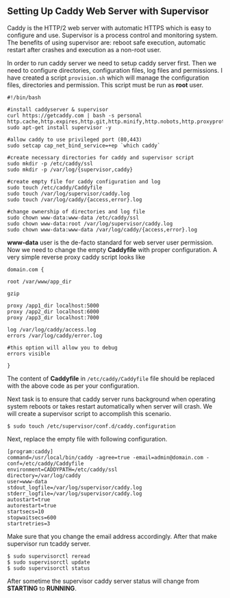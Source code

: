 ## Setting Up Caddy Web Server with Supervisor ##

Caddy is the HTTP/2 web server with automatic HTTPS which is easy to configure and use. Supervisor is a process control and monitoring system. The benefits of using supervisor are: reboot safe execution, automatic restart after crashes and execution as a non-root user.

In order to run caddy server we need to setup caddy server first. Then we need to configure directories, configuration files, log files and permissions. I have created a script ``provision.sh`` which will manage the configuration files, directories and permission. This script must be run as **root** user.

```
#!/bin/bash

#install caddyserver & supervisor
curl https://getcaddy.com | bash -s personal http.cache,http.expires,http.git,http.minify,http.nobots,http.proxyprotocol,http.realip,http.upload
sudo apt-get install supervisor -y

#allow caddy to use privileged port (80,443)
sudo setcap cap_net_bind_service=+ep `which caddy`

#create necessary directories for caddy and supervisor script
sudo mkdir -p /etc/caddy/ssl
sudo mkdir -p /var/log/{supervisor,caddy}

#create empty file for caddy configuration and log
sudo touch /etc/caddy/Caddyfile
sudo touch /var/log/supervisor/caddy.log
sudo touch /var/log/caddy/{access,error}.log

#change ownership of directories and log file
sudo chown www-data:www-data /etc/caddy/ssl
sudo chown www-data:root /var/log/supervisor/caddy.log
sudo chown www-data:www-data /var/log/caddy/{access,error}.log
```

**www-data** user is the de-facto standard for web server user permission. Now we need to change the empty **Caddyfile** with proper configuration. A very simple reverse proxy caddy script looks like

```
domain.com {

root /var/www/app_dir

gzip

proxy /app1_dir localhost:5000
proxy /app2_dir localhost:6000
proxy /app3_dir localhost:7000

log /var/log/caddy/access.log
errors /var/log/caddy/error.log

#this option will allow you to debug
errors visible

}
```

The content of **Caddyfile** in ``/etc/caddy/Caddyfile`` file should be replaced with the above code as per your configuration.

Next task is to ensure that caddy server runs background when operating system reboots or takes restart automatically when server will crash. We will create a supervisor script to accomplish this scenario.

```
$ sudo touch /etc/supervisor/conf.d/caddy.configuration
```

Next, replace the empty file with following configuration.

```
[program:caddy]
command=/usr/local/bin/caddy -agree=true -email=admin@domain.com -conf=/etc/caddy/Caddyfile
environment=CADDYPATH=/etc/caddy/ssl
directory=/var/log/caddy
user=www-data
stdout_logfile=/var/log/supervisor/caddy.log
stderr_logfile=/var/log/supervisor/caddy.log
autostart=true
autorestart=true
startsecs=10
stopwaitsecs=600
startretries=3
```

Make sure that you change the email address accordingly. After that make supervisor run tcaddy server.

```
$ sudo supervisorctl reread
$ sudo supervisorctl update
$ sudo supervisorctl status

```

After sometime the supervisor caddy server status will change from **STARTING** to **RUNNING**.
